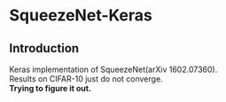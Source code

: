 # SqueezeNet-Keras

## Introduction
Keras implementation of SqueezeNet(arXiv 1602.07360).  
Results on CIFAR-10 just do not converge.  
**Trying to figure it out.**
